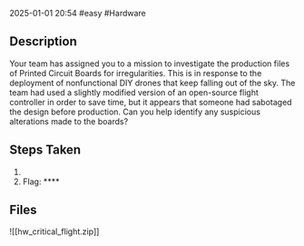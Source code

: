 2025-01-01
20:54
#easy #Hardware 

## Description

Your team has assigned you to a mission to investigate the production files of Printed Circuit Boards for irregularities. This is in response to the deployment of nonfunctional DIY drones that keep falling out of the sky. The team had used a slightly modified version of an open-source flight controller in order to save time, but it appears that someone had sabotaged the design before production. Can you help identify any suspicious alterations made to the boards?
## Steps Taken
1. 
2. Flag: ****

## Files
![[hw_critical_flight.zip]]